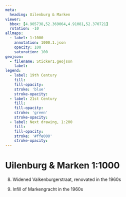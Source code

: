 ```yaml
---
meta:
  heading: Uilenburg & Marken
viewer:
  bbox: [4.905738,52.369064,4.91081,52.370721]
  rotation: -10
allmaps:
  - label: 1:1000
    annotation: 1000.1.json
    opacity: 100
    saturation: 100
geojson:
  - filename: Sticker1.geojson
    label:
legend:
  - label: 19th Century
    fill:
    fill-opacity:
    stroke: 'blue'
    stroke-opacity:
  - label: 21st Century
    fill:
    fill-opacity:
    stroke: 'green'
    stroke-opacity:
  - label: Next drawing, 1:200
    fill:
    fill-opacity:
    stroke: '#ffe000'
    stroke-opacity:
---
```

# Uilenburg & Marken 1:1000
8. Widened Valkenburgerstraat, renovated in the 1960s

9. Infill of Markengracht in the 1960s